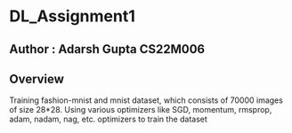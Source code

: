 # DL_Assignment1
## Author : Adarsh Gupta CS22M006
## Overview
Training fashion-mnist and mnist dataset, which consists of 70000 images of size 28*28.
Using various optimizers like SGD, momentum, rmsprop, adam, nadam, nag, etc. optimizers to train the dataset
